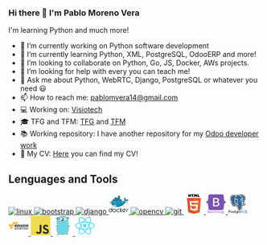 ### Hi there 👋 I'm Pablo Moreno Vera

I'm learning Python and much more!

- 🔭 I’m currently working on Python software development
- 🌱 I’m currently learning Python, XML, PostgreSQL, OdooERP and more!
- 👯 I’m looking to collaborate on Python, Go, JS, Docker, AWs projects.
- 🤔 I’m looking for help with every you can teach me!
- 💬 Ask me about Python, WebRTC, Django, PostgreSQL or whatever you need :smiley:
- 📫 How to reach me: pablomvera14@gmail.com
- :computer: Working on: [Visiotech](https://www.visiotechsecurity.com/es)
- :mortar_board: TFG and TFM: [TFG](https://github.com/RoboticsLabURJC/2017-tfg-pablo-moreno) and [TFM](https://github.com/RoboticsLabURJC/2019-tfm-pablo-moreno)
- :books: Working repository: I have another repository for my [Odoo developer work](https://github.com/pmoreno-visiotech)
- :notebook_with_decorative_cover: My CV: [Here](https://www.canva.com/design/DADr0_0zE70/PVHTYBYZ-HIutNUsn9Un-A/edit) you can find my CV!


## Lenguages and Tools
<p align="left"> 
<a href="https://ubuntu.com/" target="_blank"> <img src="https://www.vectorlogo.zone/logos/ubuntu/ubuntu-icon.svg" alt="linux" width="40" height="40"/> </a>
<a href="https://www.python.org/" target="_blank"> <img src="https://www.vectorlogo.zone/logos/python/python-icon.svg" alt="bootstrap" width="40" height="40"/> </a>
<a href="https://www.djangoproject.com/" target="_blank"> <img src="https://www.svgrepo.com/show/353657/django-icon.svg" alt="django" width="40" height="40"/> </a>
<a href="https://www.docker.com/" target="_blank"> <img src="https://raw.githubusercontent.com/devicons/devicon/master/icons/docker/docker-original-wordmark.svg" alt="docker" width="40" height="40"/> </a>
<a href="https://opencv.org/" target="_blank"> <img src="https://www.vectorlogo.zone/logos/opencv/opencv-icon.svg" alt="opencv" width="40" height="40"/> </a>
<a href="https://git-scm.com/" target="_blank"> <img src="https://www.vectorlogo.zone/logos/git-scm/git-scm-icon.svg" alt="git" width="40" height="40"/> </a>
<a href="https://www.w3.org/html/" target="_blank"> <img src="https://raw.githubusercontent.com/devicons/devicon/master/icons/html5/html5-original-wordmark.svg" alt="html5" width="40" height="40"/> </a>
<a href="https://getbootstrap.com" target="_blank"> <img src="https://raw.githubusercontent.com/devicons/devicon/master/icons/bootstrap/bootstrap-plain-wordmark.svg" alt="bootstrap" width="40" height="40"/> </a>
<a href="https://www.postgresql.org" target="_blank"> <img src="https://raw.githubusercontent.com/devicons/devicon/master/icons/postgresql/postgresql-original-wordmark.svg" alt="postgresql" width="40" height="40"/> </a>
<a href="https://www.postgresql.org" target="_blank"> <img src="https://github.com/devicons/devicon/blob/master/icons/amazonwebservices/amazonwebservices-original-wordmark.svg" alt="aws" width="40" height="40"/> </a>
<a href="https://www.postgresql.org" target="_blank"> <img src="https://github.com/devicons/devicon/blob/master/icons/javascript/javascript-original.svg" alt="javascript" width="40" height="40"/> </a>
<a href="https://www.postgresql.org" target="_blank"> <img src="https://github.com/devicons/devicon/blob/master/icons/go/go-original.svg" alt="golang" width="40" height="40"/> </a>
<a href="https://www.postgresql.org" target="_blank"> <img src="https://github.com/devicons/devicon/blob/master/icons/react/react-original.svg" alt="react" width="40" height="40"/> </a>
</p>

